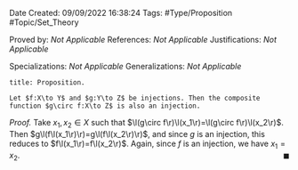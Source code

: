 <div class="topSpace"></div>

Date Created: 09/09/2022 16:38:24
Tags: #Type/Proposition #Topic/Set_Theory

Proved by: <i>Not Applicable</i>
References: <i>Not Applicable</i>
Justifications: <i>Not Applicable</i>

Specializations: <i>Not Applicable</i>
Generalizations: <i>Not Applicable</i>

``` ad-Proposition
title: Proposition.

Let $f:X\to Y$ and $g:Y\to Z$ be injections. Then the composite function $g\circ f:X\to Z$ is also an injection.

```

<i>Proof.</i> Take $x_1,x_2\in X$ such that $\l(g\circ f\r)\l(x_1\r)=\l(g\circ f\r)\l(x_2\r)$. Then $g\l(f\l(x_1\r)\r)=g\l(f\l(x_2\r)\r)$, and since $g$ is an injection, this reduces to $f\l(x_1\r)=f\l(x_2\r)$. Again, since $f$ is an injection, we have $x_1=x_2$.<span style="float:right;">$\blacksquare$</span>
